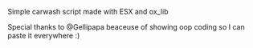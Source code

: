 Simple carwash script made with ESX and ox_lib


Special thanks to @Gellipapa beaceuse of showing oop coding so I can paste it everywhere :)
